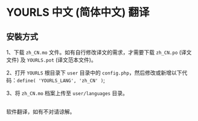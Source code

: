 # YOURLS 中文 (简体中文) 翻译

## 安裝方式
1、下载 `zh_CN.mo` 文件。如有自行修改译文的需求，才需要下载 `zh_CN.po` (译文文件) 及 `YOURLS.pot` (译文范本文件)。

2、打开 `YOURLS` 根目录下 `user` 目录中的 `config.php`，然后修改或新增以下代码：`define( 'YOURLS_LANG', 'zh_CN' )`;

3、将 `zh_CN.mo` 档案上传至 `user/languages` 目录。

## 
软件翻译，如有不对请谅解。
